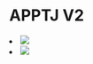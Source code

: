 # APPTJ V2
<li> <img src="https://github.com/masreyo/test/assets/128023299/c609138f-a304-4bdd-9d8f-52e61711c887"> </li>
<li> <img src="https://github.com/masreyo/test/assets/128023299/ef8a658d-9f20-4b78-95a7-aee378e0bf26"> </li>

